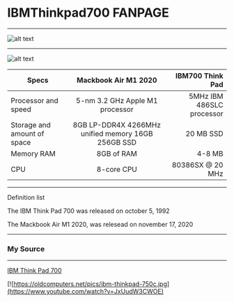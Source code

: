 # __IBMThinkpad700 FANPAGE__

___

![alt text](https://oldcomputers.net/pics/ibm-thinkpad.jpg "Logo Title Text 1")
___
![alt text](https://cdn.mos.cms.futurecdn.net/gPvyaz76tASn87RCGuSdDc.jpg "Logo Title Text 1")



| Specs       | Mackbook Air M1 2020          |IBM700 Think Pad  |
| ------------- |:-------------:| -----:|
| Processor and speed    |5-nm 3.2 GHz Apple M1 processor | 5MHz IBM 486SLC processor |
| Storage and amount of space    | 8GB LP-DDR4X 4266MHz unified memory 16GB 256GB SSD      |   20 MB SSD|
| Memory RAM |  8GB of RAM    |    4-8 MB| 
|    CPU         |     8-core CPU         |   80386SX @ 20 MHz                |

___
<dt>Definition list</IBM Think Pad 700>

The IBM Think Pad 700 was released on october 5, 1992

The Mackbook Air M1 2020, was relesead on november 17, 2020
___

### My Source
___
[IBM Think Pad 700](https://en.wikipedia.org/wiki/IBM_ThinkPad_700)


[![https://oldcomputers.net/pics/ibm-thinkpad-750c.jpg](https://www.youtube.com/watch?v=JxUudW3CWOE)
